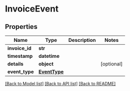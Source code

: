 # InvoiceEvent

## Properties
Name | Type | Description | Notes
------------ | ------------- | ------------- | -------------
**invoice_id** | **str** |  | 
**timestamp** | **datetime** |  | 
**details** | **object** |  | [optional] 
**event_type** | [**EventType**](EventType.md) |  | 

[[Back to Model list]](../README.md#documentation-for-models) [[Back to API list]](../README.md#documentation-for-api-endpoints) [[Back to README]](../README.md)


